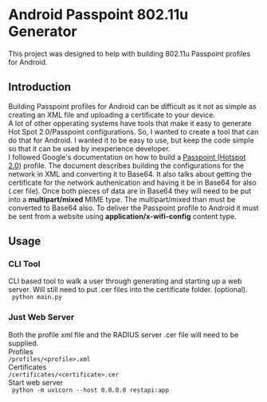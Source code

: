 # Android Passpoint 802.11u Generator
This project was designed to help with building 802.11u Passpoint profiles for Android.
## Introduction
Building Passpoint profiles for Android can be difficult as it not as simple as creating an XML file and uploading a 
certificate to your device. <br />
A lot of other opperating systems have tools that make it easy to generate Hot Spot 2.0/Passpoint configurations.
So, I wanted to create a tool that can do that for Android. I wanted it to be easy to use, but keep the code simple so 
that it can be used by inexperience developer. <br />
I followed Google's documentation on how to build a [Passpoint (Hotspot 2.0)](https://source.android.com/devices/tech/connect/wifi-passpoint) 
profile. The document describes building the configurations for the network in XML and converting it to Base64. It also
talks about getting the certificate for the network authenication and having it be in Base64 for also (.cer file). Once
both pieces of data are in Base64 they will need to be put into a **multipart/mixed** MIME type. The multipart/mixed
than must be converted to Base64 also. To deliver the Passpoint profile to Android it must be sent from a website using 
**application/x-wifi-config** content type.
## Usage
### CLI Tool
CLI based tool to walk a user through generating and starting up a web server. Will still need to put .cer files into
the certificate folder. (optional). <br />
``` python main.py```<br />
### Just Web Server
Both the profile xml file and the RADIUS server .cer file will need to be supplied.<br />
Profiles<br />
```/profiles/<profile>.xml``` <br />
Certificates<br />
```/certificates/<certificate>.cer```<br />
Start web server<br />
``` python -m uvicorn --host 0.0.0.0 restapi:app```


